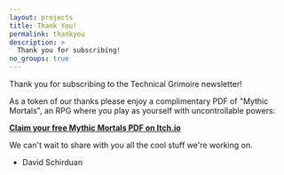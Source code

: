 ```yaml
---
layout: projects
title: Thank You!
permalink: thankyou
description: >
  Thank you for subscribing!
no_groups: true
---
```


Thank you for subscribing to the Technical Grimoire newsletter!

As a token of our thanks please enjoy a complimentary PDF of "Mythic Mortals", an RPG where you play as yourself with uncontrollable powers:

[**Claim your free Mythic Mortals PDF on Itch.io**](https://technicalgrimoire.itch.io/mythic-mortals/download/qQGX1erwW7uWe3jRIBvmeKLGTJcmqKfZE_0YQRGI)

We can't wait to share with you all the cool stuff we're working on.

 - David Schirduan

